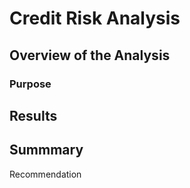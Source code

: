 # Credit Risk Analysis

## Overview of the Analysis



### Purpose



## Results



## Summmary



Recommendation
